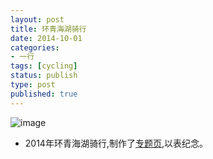 ```yaml
---
layout: post
title: 环青海湖骑行
date: 2014-10-01
categories:
- 一行
tags: [cycling]
status: publish
type: post
published: true
---
```



![image](https://ilao5.github.io/contents/20141001/assets/img/cover.jpg)


* 2014年环青海湖骑行,制作了[专题页][],以表纪念。



[专题页]: http://ilao5.github.io/contents/20141001/20141001.html